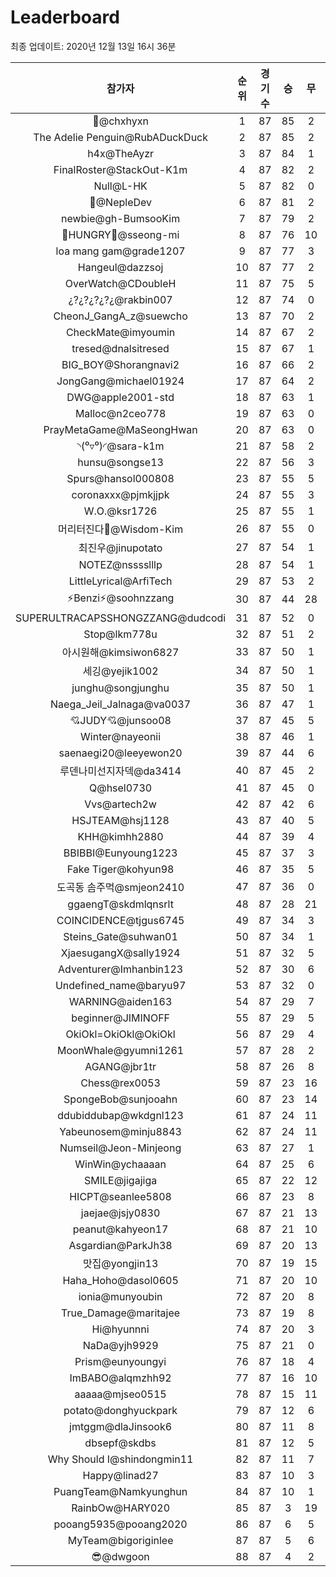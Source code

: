 # Leaderboard
최종 업데이트: 2020년 12월 13일 16시 36분




| 참가자 | 순위 | 경기수 | 승 | 무 | 패 | 승점 |
|:---:|:---:|:---:|:---:|:---:|:---:|:---:|
| 👑@chxhyxn | 1 | 87 | 85 | 2 | 0 | 257 |
| The Adelie Penguin@RubADuckDuck | 2 | 87 | 85 | 2 | 0 | 257 |
| h4x@TheAyzr | 3 | 87 | 84 | 1 | 2 | 253 |
| FinalRoster@StackOut-K1m | 4 | 87 | 82 | 2 | 3 | 248 |
| Null@L-HK | 5 | 87 | 82 | 0 | 5 | 246 |
| 🥈@NepleDev | 6 | 87 | 81 | 2 | 4 | 245 |
| newbie@gh-BumsooKim | 7 | 87 | 79 | 2 | 6 | 239 |
| 🍗HUNGRY🍗@sseong-mi | 8 | 87 | 76 | 10 | 1 | 238 |
| loa mang gam@grade1207 | 9 | 87 | 77 | 3 | 7 | 234 |
| Hangeul@dazzsoj | 10 | 87 | 77 | 2 | 8 | 233 |
| OverWatch@CDoubleH | 11 | 87 | 75 | 5 | 7 | 230 |
| ¿?¿?¿?¿?¿@rakbin007 | 12 | 87 | 74 | 0 | 13 | 222 |
| CheonJ_GangA_z@suewcho | 13 | 87 | 70 | 2 | 15 | 212 |
| CheckMate@imyoumin | 14 | 87 | 67 | 2 | 18 | 203 |
| tresed@dnalsitresed | 15 | 87 | 67 | 1 | 19 | 202 |
| BIG_BOY@Shorangnavi2 | 16 | 87 | 66 | 2 | 19 | 200 |
| JongGang@michael01924 | 17 | 87 | 64 | 2 | 21 | 194 |
| DWG@apple2001-std | 18 | 87 | 63 | 1 | 23 | 190 |
| Malloc@n2ceo778 | 19 | 87 | 63 | 0 | 24 | 189 |
| PrayMetaGame@MaSeongHwan | 20 | 87 | 63 | 0 | 24 | 189 |
| ◝(⁰▿⁰)◜@sara-k1m | 21 | 87 | 58 | 2 | 27 | 176 |
| hunsu@songse13 | 22 | 87 | 56 | 3 | 28 | 171 |
| Spurs@hansol000808 | 23 | 87 | 55 | 5 | 27 | 170 |
| coronaxxx@pjmkjjpk | 24 | 87 | 55 | 3 | 29 | 168 |
| W.O.@ksr1726 | 25 | 87 | 55 | 1 | 31 | 166 |
| 머리터진다🤯@Wisdom-Kim | 26 | 87 | 55 | 0 | 32 | 165 |
| 최진우@jinupotato | 27 | 87 | 54 | 1 | 32 | 163 |
| NOTEZ@nsssslllp | 28 | 87 | 54 | 1 | 32 | 163 |
| LittleLyrical@ArfiTech | 29 | 87 | 53 | 2 | 32 | 161 |
| ⚡Benzi⚡@soohnzzang | 30 | 87 | 44 | 28 | 15 | 160 |
| SUPERULTRACAPSSHONGZZANG@dudcodi | 31 | 87 | 52 | 0 | 35 | 156 |
| Stop@lkm778u | 32 | 87 | 51 | 2 | 34 | 155 |
| 아시원해@kimsiwon6827 | 33 | 87 | 50 | 1 | 36 | 151 |
| 세깅@yejik1002 | 34 | 87 | 50 | 1 | 36 | 151 |
| junghu@songjunghu | 35 | 87 | 50 | 1 | 36 | 151 |
| Naega_Jeil_Jalnaga@va0037 | 36 | 87 | 47 | 1 | 39 | 142 |
| 💘JUDY💘@junsoo08 | 37 | 87 | 45 | 5 | 37 | 140 |
| Winter@nayeonii | 38 | 87 | 46 | 1 | 40 | 139 |
| saenaegi20@leeyewon20 | 39 | 87 | 44 | 6 | 37 | 138 |
| 루덴나미선지자덱@da3414 | 40 | 87 | 45 | 2 | 40 | 137 |
| Q@hsel0730 | 41 | 87 | 45 | 0 | 42 | 135 |
| Vvs@artech2w | 42 | 87 | 42 | 6 | 39 | 132 |
| HSJTEAM@hsj1128 | 43 | 87 | 40 | 5 | 42 | 125 |
| KHH@kimhh2880 | 44 | 87 | 39 | 4 | 44 | 121 |
| BBIBBI@Eunyoung1223 | 45 | 87 | 37 | 3 | 47 | 114 |
| Fake Tiger@kohyun98 | 46 | 87 | 35 | 5 | 47 | 110 |
| 도곡동 솜주먹@smjeon2410 | 47 | 87 | 36 | 0 | 51 | 108 |
| ggaengT@skdmlqnsrlt | 48 | 87 | 28 | 21 | 38 | 105 |
| COINCIDENCE@tjgus6745 | 49 | 87 | 34 | 3 | 50 | 105 |
| Steins_Gate@suhwan01 | 50 | 87 | 34 | 1 | 52 | 103 |
| XjaesugangX@sally1924 | 51 | 87 | 32 | 5 | 50 | 101 |
| Adventurer@Imhanbin123 | 52 | 87 | 30 | 6 | 51 | 96 |
| Undefined_name@baryu97 | 53 | 87 | 32 | 0 | 55 | 96 |
| WARNING@aiden163 | 54 | 87 | 29 | 7 | 51 | 94 |
| beginner@JIMINOFF | 55 | 87 | 29 | 5 | 53 | 92 |
| OkiOkl=OkiOkl@OkiOkl | 56 | 87 | 29 | 4 | 54 | 91 |
| MoonWhale@gyumni1261 | 57 | 87 | 28 | 2 | 57 | 86 |
| AGANG@jbr1tr | 58 | 87 | 26 | 8 | 53 | 86 |
| Chess@rex0053 | 59 | 87 | 23 | 16 | 48 | 85 |
| SpongeBob@sunjooahn | 60 | 87 | 23 | 14 | 50 | 83 |
| ddubiddubap@wkdgnl123 | 61 | 87 | 24 | 11 | 52 | 83 |
| Yabeunosem@minju8843 | 62 | 87 | 24 | 11 | 52 | 83 |
| Numseil@Jeon-Minjeong | 63 | 87 | 27 | 1 | 59 | 82 |
| WinWin@ychaaaan | 64 | 87 | 25 | 6 | 56 | 81 |
| SMILE@jigajiga | 65 | 87 | 22 | 12 | 53 | 78 |
| HICPT@seanlee5808 | 66 | 87 | 23 | 8 | 56 | 77 |
| jaejae@jsjy0830 | 67 | 87 | 21 | 13 | 53 | 76 |
| peanut@kahyeon17 | 68 | 87 | 21 | 10 | 56 | 73 |
| Asgardian@ParkJh38 | 69 | 87 | 20 | 13 | 54 | 73 |
| 맛집@yongjin13 | 70 | 87 | 19 | 15 | 53 | 72 |
| Haha_Hoho@dasol0605 | 71 | 87 | 20 | 10 | 57 | 70 |
| ionia@munyoubin | 72 | 87 | 20 | 8 | 59 | 68 |
| True_Damage@maritajee | 73 | 87 | 19 | 8 | 60 | 65 |
| Hi@hyunnni | 74 | 87 | 20 | 3 | 64 | 63 |
| NaDa@yjh9929 | 75 | 87 | 21 | 0 | 66 | 63 |
| Prism@eunyoungyi | 76 | 87 | 18 | 4 | 65 | 58 |
| ImBABO@alqmzhh92 | 77 | 87 | 16 | 10 | 61 | 58 |
| aaaaa@mjseo0515 | 78 | 87 | 15 | 11 | 61 | 56 |
| potato@donghyuckpark | 79 | 87 | 12 | 6 | 69 | 42 |
| jmtggm@dlaJinsook6 | 80 | 87 | 11 | 8 | 68 | 41 |
| dbsepf@skdbs | 81 | 87 | 12 | 5 | 70 | 41 |
| Why Should I@shindongmin11 | 82 | 87 | 11 | 7 | 69 | 40 |
| Happy@linad27 | 83 | 87 | 10 | 3 | 74 | 33 |
| PuangTeam@Namkyunghun | 84 | 87 | 10 | 1 | 76 | 31 |
| RainbOw@HARY020 | 85 | 87 | 3 | 19 | 65 | 28 |
| pooang5935@pooang2020 | 86 | 87 | 6 | 5 | 76 | 23 |
| MyTeam@bigoriginlee | 87 | 87 | 5 | 6 | 76 | 21 |
| 😎@dwgoon | 88 | 87 | 4 | 2 | 81 | 14 |